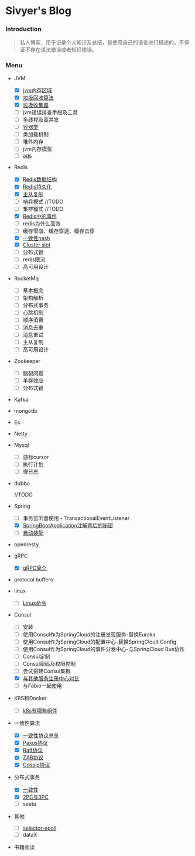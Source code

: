# Sivyer's Blog

### Introduction
> 私人博客，用于记录个人知识及总结，是使用自己的语言进行描述的，不保证不存在语法错误或者知识错误。

### Menu

- JVM
  - [x] [jvm内存区域](./jvm/2021-04-11-jvm内存.md)
  - [x] [垃圾回收算法](./jvm/2021-04-19-垃圾回收算法.md)
  - [x] [垃圾收集器](./jvm/2021-04-21-垃圾收集器.md)
  - [ ] jvm错误排查手段及工具
  - [ ] 多线程及高并发
  - [ ] [容器类](./jvm/2021-04-23-容器类.md)
  - [ ] 类加载机制
  - [ ] 堆外内存
  - [ ] jvm内存模型
  - [ ] [aqs](./jvm/2021-05-27-aqs.md)
  
- Redis
  - [x] [Redis数据结构](./Redis/2021-04-12-Redis数据结构.md)
  - [x] [Redis持久化](./Redis/2021-05-25-Redis持久化.md)
  - [x] [主从复制](./Redis/2021-05-29-Redis主从复制.md)
  - [ ] 哨兵模式 //TODO
  - [ ] 集群模式 //TODO
  - [x] [Redis中的事件](./Redis/2021-05-30-Redis事件.md) 
  - [ ] redis为什么高效
  - [ ] 缓存雪崩、缓存穿透、缓存击穿
  - [x] [一致性hash](./Redis/2021-05-31-一致性hash.md)
  - [x] [Cluster slot](./Redis/2021-05-31-clusterslot.md)
  - [ ] 分布式锁
  - [ ] redis限流
  - [ ] 高可用设计
  
- RocketMq

  - [ ] [基本概念](./RocketMq/2021-4-16-rocketmq基本概念.md)
  - [ ] 架构解析
  - [ ] 分布式事务
  - [ ] 心跳机制
  - [ ] 顺序消费
  - [ ] 消息去重
  - [ ] 消息重试
  - [ ] 主从复制
  - [ ] 高可用设计
  
- Zookeeper
  - [ ] 脑裂问题
  - [ ] 羊群效应
  - [ ] 分布式锁
  
- Kafka

- mongodb

- Es

- Netty

- Mysql
  
  - [ ] 游标cursor
  - [ ] 执行计划
  - [ ] 慢日志
  
- dubbo
  
  //TODO
  
- Spring
  
  - [ ] 事务监听器使用 - TransactionalEventListener
  - [x] [SpringBootApplication注解背后的秘密](./Spring/2021-05-25-SpringBootApplication背后的秘密.md)
  - [ ] [自动装配](./Spring/2021-05-25-自动装配.md)
  
- openresty

- gRPC
  
  - [x] [gRPC简介](./gRpc/2021-05-12-gRpc.md)
  
- protocol buffers

- linux
  
  - [ ] [Linux命令](./linux/2021-05-12-Linux命令.md)
  
- Consul
  - [ ] 安装
  - [ ] 使用Consul作为SpringCloud的注册发现服务-替换Euraka
  - [ ] 使用Consul作为SpringCloud的配置中心-替换SpringCloud Config
  - [ ] 使用Consul作为SpringCloud的事件分发中心-与SpringCloud Bus协作
  - [ ] Consul定制
  - [ ] Consul密码及权限控制
  - [ ] 尝试搭建Consul集群
  - [x] [与其他服务注册中心对比](./Consul/2021-05-18-各服务注册中心对比.md)
  - [ ] 与Fabio一起使用
  
- K8S和Docker
  
  - [ ] [k8s有哪些组件](./k8s/2021-05-24-k8s有哪些组件.md)
  
- 一致性算法
  - [x] [一致性协议总览](./一致性协议/2021-05-19-一致性协议总览.md)
  - [x] [Paxos协议](./一致性协议/2021-05-19-Paxos协议.md)
  - [x] [Raft协议](./一致性协议/2021-05-19-Raft协议.md)
  - [x] [ZAB协议](./一致性协议/2021-05-19-ZAB协议.md)
  - [x] [Gossip协议](./一致性协议/2021-05-22-Gossip协议.md)
  
- 分布式事务
  - [x] [一致性](./分布式事务/2021-05-20-一致性.md)
  - [x] [2PC与3PC](./分布式事务/2021-05-20-2PC与3PC.md)
  - [ ] seata
  
- 其他
  - [ ] [selector-epoll](./others/2021-05-26-SelectPoll模型.md)
  - [ ] dataX
  
- 书籍阅读


